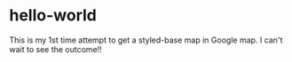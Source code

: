 # hello-world
This is my 1st time attempt to get a styled-base map in Google map. I can't wait to see the outcome!!
